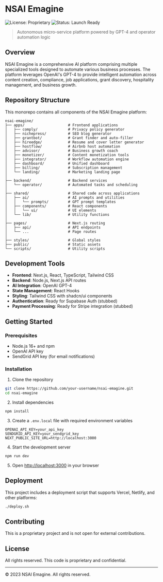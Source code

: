 # NSAI Emagine

![License: Proprietary](https://img.shields.io/badge/License-Proprietary-red.svg)
![Status: Launch Ready](https://img.shields.io/badge/Status-Launch%20Ready-brightgreen)

> Autonomous micro-service platform powered by GPT-4 and operator automation logic

## Overview

NSAI Emagine is a comprehensive AI platform comprising multiple specialized tools designed to automate various business processes. The platform leverages OpenAI's GPT-4 to provide intelligent automation across content creation, compliance, job applications, grant discovery, hospitality management, and business growth.

## Repository Structure

This monorepo contains all components of the NSAI Emagine platform:

```
nsai-emagine/
├── apps/                    # Frontend applications
│   ├── comply/              # Privacy policy generator
│   ├── nichepress/          # SEO blog generator
│   ├── grantbot/            # Grant finder and auto-filler
│   ├── hireedge/            # Resume and cover letter generator
│   ├── hostflow/            # Airbnb host automation
│   ├── advisor/             # Business growth coach
│   ├── monetizer/           # Content monetization tools
│   ├── integrator/          # Workflow automation engine
│   ├── dashboard/           # Unified dashboard
│   ├── billing/             # Subscription management
│   └── landing/             # Marketing landing page
│
├── backend/                 # Backend services
│   └── operator/            # Automated tasks and scheduling
│
├── shared/                  # Shared code across applications
│   ├── ai/                  # AI prompts and utilities
│   │   └── prompts/         # GPT prompt templates
│   ├── components/          # React components
│   │   └── ui/              # UI elements
│   └── lib/                 # Utility functions
│
├── pages/                   # Next.js routing
│   ├── api/                 # API endpoints
│   └── ...                  # Page routes
│
├── styles/                  # Global styles
├── public/                  # Static assets
└── scripts/                 # Utility scripts
```

## Development Tools

- **Frontend**: Next.js, React, TypeScript, Tailwind CSS
- **Backend**: Node.js, Next.js API routes
- **AI Integration**: OpenAI GPT-4
- **State Management**: React Hooks
- **Styling**: Tailwind CSS with shadcn/ui components
- **Authentication**: Ready for Supabase Auth (stubbed)
- **Payment Processing**: Ready for Stripe integration (stubbed)

## Getting Started

### Prerequisites

- Node.js 16+ and npm
- OpenAI API key
- SendGrid API key (for email notifications)

### Installation

1. Clone the repository
```bash
git clone https://github.com/your-username/nsai-emagine.git
cd nsai-emagine
```

2. Install dependencies
```bash
npm install
```

3. Create a `.env.local` file with required environment variables
```
OPENAI_API_KEY=your_api_key
SENDGRID_API_KEY=your_sendgrid_key
NEXT_PUBLIC_SITE_URL=http://localhost:3000
```

4. Start the development server
```bash
npm run dev
```

5. Open [http://localhost:3000](http://localhost:3000) in your browser

## Deployment

This project includes a deployment script that supports Vercel, Netlify, and other platforms:

```bash
./deploy.sh
```

## Contributing

This is a proprietary project and is not open for external contributions.

## License

All rights reserved. This code is proprietary and confidential.

---

&copy; 2023 NSAI Emagine. All rights reserved.